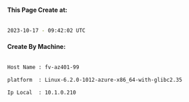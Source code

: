 
   
#### This Page Create at:

```bash

2023-10-17 - 09:42:02 UTC

```

#### Create By Machine:

```bash

Host Name : fv-az401-99

platform  : Linux-6.2.0-1012-azure-x86_64-with-glibc2.35

Ip Local  : 10.1.0.210

```

